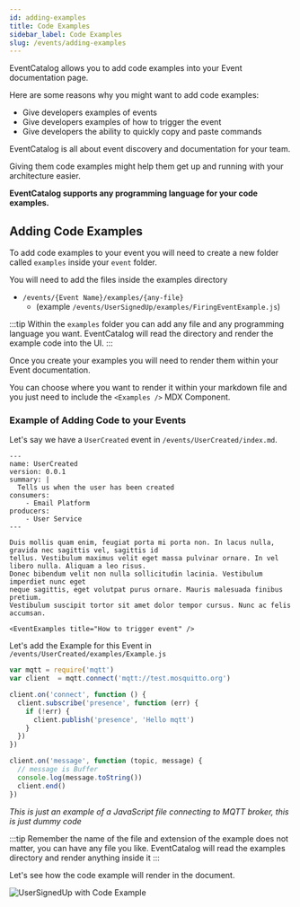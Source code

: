 ```yaml
---
id: adding-examples
title: Code Examples
sidebar_label: Code Examples
slug: /events/adding-examples
---
```


EventCatalog allows you to add code examples into your Event documentation page.

Here are some reasons why you might want to add code examples:

- Give developers examples of events
- Give developers examples of how to trigger the event
- Give developers the ability to quickly copy and paste commands

EventCatalog is all about event discovery and documentation for your team. 

Giving them code examples might help them get up and running with your architecture easier.

**EventCatalog supports any programming language for your code examples.**

## Adding Code Examples

To add code examples to your event you will need to create a new folder called `examples` inside your `event` folder.

You will need to add the files inside the examples directory

- `/events/{Event Name}/examples/{any-file}` 
  - (example `/events/UserSignedUp/examples/FiringEventExample.js`) 

:::tip
Within the `examples` folder you can add any file and any programming language you want. EventCatalog will read the directory and render the example code into the UI.
:::

Once you create your examples you will need to render them within your Event documentation.

You can choose where you want to render it within your markdown file and you just need to include the `<Examples />` MDX Component.

### Example of Adding Code to your Events

Let's say we have a `UserCreated` event in `/events/UserCreated/index.md`.

```mdx title="/events/UserCreated/index.md"
---
name: UserCreated
version: 0.0.1
summary: |
  Tells us when the user has been created
consumers:
    - Email Platform
producers:
    - User Service
---

Duis mollis quam enim, feugiat porta mi porta non. In lacus nulla, gravida nec sagittis vel, sagittis id
tellus. Vestibulum maximus velit eget massa pulvinar ornare. In vel libero nulla. Aliquam a leo risus.
Donec bibendum velit non nulla sollicitudin lacinia. Vestibulum imperdiet nunc eget
neque sagittis, eget volutpat purus ornare. Mauris malesuada finibus pretium.
Vestibulum suscipit tortor sit amet dolor tempor cursus. Nunc ac felis accumsan.

<EventExamples title="How to trigger event" />

```

Let's add the Example for this Event in `/events/UserCreated/examples/Example.js`

```js
var mqtt = require('mqtt')
var client  = mqtt.connect('mqtt://test.mosquitto.org')

client.on('connect', function () {
  client.subscribe('presence', function (err) {
    if (!err) {
      client.publish('presence', 'Hello mqtt')
    }
  })
})

client.on('message', function (topic, message) {
  // message is Buffer
  console.log(message.toString())
  client.end()
})
```

_This is just an example of a JavaScript file connecting to MQTT broker, this is just dummy code_

:::tip
Remember the name of the file and extension of the example does not matter, you can have any file you like. EventCatalog will read the examples directory and render anything inside it
:::

Let's see how the code example will render in the document.



![UserSignedUp with Code Example](/img/guides/events/UserSignedUpExampleWithExamples.png)



